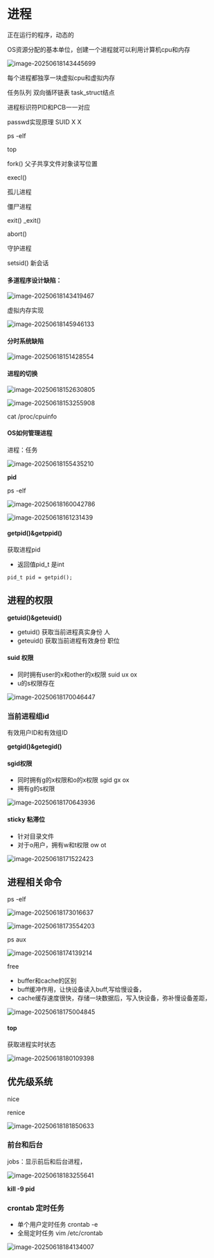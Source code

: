 # 进程

正在运行的程序，动态的

OS资源分配的基本单位，创建一个进程就可以利用计算机cpu和内存

![image-20250618143445699](C:\Users\LIYUFENG\AppData\Roaming\Typora\typora-user-images\image-20250618143445699.png)





每个进程都独享一块虚拟cpu和虚拟内存

任务队列 双向循环链表 task_struct结点

进程标识符PID和PCB一一对应

passwd实现原理  SUID X X    

ps -elf  

top

fork()  父子共享文件对象读写位置

execl()

孤儿进程

僵尸进程

exit()    _exit()

abort()

守护进程

setsid() 新会话



#### 多道程序设计缺陷：

![image-20250618143419467](C:\Users\LIYUFENG\AppData\Roaming\Typora\typora-user-images\image-20250618143419467.png)

虚拟内存实现

![image-20250618145946133](C:\Users\LIYUFENG\AppData\Roaming\Typora\typora-user-images\image-20250618145946133.png)

#### 分时系统缺陷

![image-20250618151428554](C:\Users\LIYUFENG\AppData\Roaming\Typora\typora-user-images\image-20250618151428554.png)

#### 进程的切换

![image-20250618152630805](C:\Users\LIYUFENG\AppData\Roaming\Typora\typora-user-images\image-20250618152630805.png)

![image-20250618153255908](C:\Users\LIYUFENG\AppData\Roaming\Typora\typora-user-images\image-20250618153255908.png)

cat  /proc/cpuinfo

#### OS如何管理进程

进程：任务

![image-20250618155435210](C:\Users\LIYUFENG\AppData\Roaming\Typora\typora-user-images\image-20250618155435210.png)

**pid**

ps -elf

![image-20250618160042786](C:\Users\LIYUFENG\AppData\Roaming\Typora\typora-user-images\image-20250618160042786.png)

![image-20250618161231439](C:\Users\LIYUFENG\AppData\Roaming\Typora\typora-user-images\image-20250618161231439.png)

#### getpid()&getppid()

获取进程pid

- 返回值pid_t    是int

```
pid_t pid = getpid();
```

## 进程的权限

**getuid()&geteuid()**

- getuid() 获取当前进程真实身份		人
- geteuid() 获取当前进程有效身份  职位

#### **suid 权限**

- 同时拥有user的x和other的x权限 suid ux ox
- u的s权限存在

![image-20250618170046447](C:\Users\LIYUFENG\AppData\Roaming\Typora\typora-user-images\image-20250618170046447.png)

### 当前进程组id

有效用户ID和有效组ID

**getgid()&getegid()**

#### sgid权限

- 同时拥有g的x权限和o的x权限  sgid gx ox
- 拥有g的s权限

![image-20250618170643936](C:\Users\LIYUFENG\AppData\Roaming\Typora\typora-user-images\image-20250618170643936.png)

#### sticky 粘滞位

- 针对目录文件
- 对于o用户，拥有w和t权限        ow ot

![image-20250618171522423](C:\Users\LIYUFENG\AppData\Roaming\Typora\typora-user-images\image-20250618171522423.png)

## 进程相关命令

ps -elf

![image-20250618173016637](C:\Users\LIYUFENG\AppData\Roaming\Typora\typora-user-images\image-20250618173016637.png)

![image-20250618173554203](C:\Users\LIYUFENG\AppData\Roaming\Typora\typora-user-images\image-20250618173554203.png)

ps aux

![image-20250618174139214](C:\Users\LIYUFENG\AppData\Roaming\Typora\typora-user-images\image-20250618174139214.png)

free

- buffer和cache的区别  
- buff缓冲作用，让快设备读入buff,写给慢设备，
- cache缓存速度很快，存储一块数据后，写入快设备，弥补慢设备差距，

![image-20250618175004845](C:\Users\LIYUFENG\AppData\Roaming\Typora\typora-user-images\image-20250618175004845.png)



#### top

获取进程实时状态

![image-20250618180109398](C:\Users\LIYUFENG\AppData\Roaming\Typora\typora-user-images\image-20250618180109398.png)

## 优先级系统

nice 

renice	

![image-20250618181850633](C:\Users\LIYUFENG\AppData\Roaming\Typora\typora-user-images\image-20250618181850633.png)



### 前台和后台

jobs：显示前后和后台进程，

![image-20250618183255641](C:\Users\LIYUFENG\AppData\Roaming\Typora\typora-user-images\image-20250618183255641.png)

**kill -9 pid**

### crontab 定时任务

- 单个用户定时任务  crontab -e
- 全局定时任务  vim  /etc/crontab

![image-20250618184134007](C:\Users\LIYUFENG\AppData\Roaming\Typora\typora-user-images\image-20250618184134007.png)
